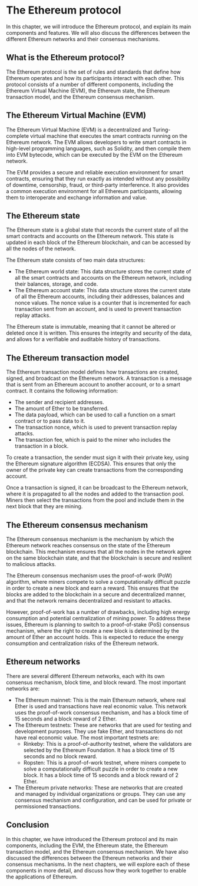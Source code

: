 # The Ethereum protocol

In this chapter, we will introduce the Ethereum protocol, and explain its main components and features. We will also discuss the differences between the different Ethereum networks and their consensus mechanisms.

## What is the Ethereum protocol?

The Ethereum protocol is the set of rules and standards that define how Ethereum operates and how its participants interact with each other. This protocol consists of a number of different components, including the Ethereum Virtual Machine (EVM), the Ethereum state, the Ethereum transaction model, and the Ethereum consensus mechanism.

## The Ethereum Virtual Machine (EVM)

The Ethereum Virtual Machine (EVM) is a decentralized and Turing-complete virtual machine that executes the smart contracts running on the Ethereum network. The EVM allows developers to write smart contracts in high-level programming languages, such as Solidity, and then compile them into EVM bytecode, which can be executed by the EVM on the Ethereum network.

The EVM provides a secure and reliable execution environment for smart contracts, ensuring that they run exactly as intended without any possibility of downtime, censorship, fraud, or third-party interference. It also provides a common execution environment for all Ethereum participants, allowing them to interoperate and exchange information and value.

## The Ethereum state

The Ethereum state is a global state that records the current state of all the smart contracts and accounts on the Ethereum network. This state is updated in each block of the Ethereum blockchain, and can be accessed by all the nodes of the network.

The Ethereum state consists of two main data structures:

- The Ethereum world state: This data structure stores the current state of all the smart contracts and accounts on the Ethereum network, including their balances, storage, and code.
- The Ethereum account state: This data structure stores the current state of all the Ethereum accounts, including their addresses, balances and nonce values. The nonce value is a counter that is incremented for each transaction sent from an account, and is used to prevent transaction replay attacks.

The Ethereum state is immutable, meaning that it cannot be altered or deleted once it is written. This ensures the integrity and security of the data, and allows for a verifiable and auditable history of transactions.

## The Ethereum transaction model

The Ethereum transaction model defines how transactions are created, signed, and broadcast on the Ethereum network. A transaction is a message that is sent from an Ethereum account to another account, or to a smart contract. It contains the following information:

- The sender and recipient addresses.
- The amount of Ether to be transferred.
- The data payload, which can be used to call a function on a smart contract or to pass data to it.
- The transaction nonce, which is used to prevent transaction replay attacks.
- The transaction fee, which is paid to the miner who includes the transaction in a block.

To create a transaction, the sender must sign it with their private key, using the Ethereum signature algorithm (ECDSA). This ensures that only the owner of the private key can create transactions from the corresponding account.

Once a transaction is signed, it can be broadcast to the Ethereum network, where it is propagated to all the nodes and added to the transaction pool. Miners then select the transactions from the pool and include them in the next block that they are mining.

## The Ethereum consensus mechanism

The Ethereum consensus mechanism is the mechanism by which the Ethereum network reaches consensus on the state of the Ethereum blockchain. This mechanism ensures that all the nodes in the network agree on the same blockchain state, and that the blockchain is secure and resilient to malicious attacks.

The Ethereum consensus mechanism uses the proof-of-work (PoW) algorithm, where miners compete to solve a computationally difficult puzzle in order to create a new block and earn a reward. This ensures that the blocks are added to the blockchain in a secure and decentralized manner, and that the network remains decentralized and resistant to attacks.

However, proof-of-work has a number of drawbacks, including high energy consumption and potential centralization of mining power. To address these issues, Ethereum is planning to switch to a proof-of-stake (PoS) consensus mechanism, where the right to create a new block is determined by the amount of Ether an account holds. This is expected to reduce the energy consumption and centralization risks of the Ethereum network.

## Ethereum networks

There are several different Ethereum networks, each with its own consensus mechanism, block time, and block reward. The most important networks are:

- The Ethereum mainnet: This is the main Ethereum network, where real Ether is used and transactions have real economic value. This network uses the proof-of-work consensus mechanism, and has a block time of 15 seconds and a block reward of 2 Ether.
- The Ethereum testnets: These are networks that are used for testing and development purposes. They use fake Ether, and transactions do not have real economic value. The most important testnets are:
  - Rinkeby: This is a proof-of-authority testnet, where the validators are selected by the Ethereum Foundation. It has a block time of 15 seconds and no block reward.
  - Ropsten: This is a proof-of-work testnet, where miners compete to solve a computationally difficult puzzle in order to create a new block. It has a block time of 15 seconds and a block reward of 2 Ether.
- The Ethereum private networks: These are networks that are created and managed by individual organizations or groups. They can use any consensus mechanism and configuration, and can be used for private or permissioned transactions.

## Conclusion

In this chapter, we have introduced the Ethereum protocol and its main components, including the EVM, the Ethereum state, the Ethereum transaction model, and the Ethereum consensus mechanism. We have also discussed the differences between the Ethereum networks and their consensus mechanisms. In the next chapters, we will explore each of these components in more detail, and discuss how they work together to enable the applications of Ethereum.

